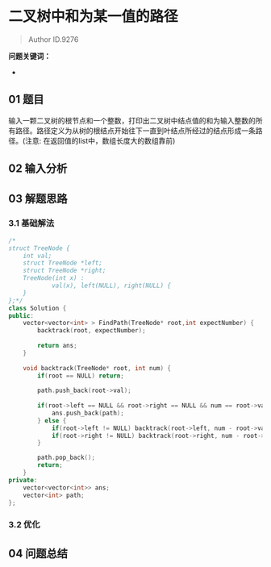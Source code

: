 # 二叉树中和为某一值的路径
> Author ID.9276 

**问题关键词：**

- 

## 01 题目

输入一颗二叉树的根节点和一个整数，打印出二叉树中结点值的和为输入整数的所有路径。路径定义为从树的根结点开始往下一直到叶结点所经过的结点形成一条路径。(注意: 在返回值的list中，数组长度大的数组靠前)

## 02 输入分析



## 03 解题思路

### 3.1 基础解法

```c++
/*
struct TreeNode {
	int val;
	struct TreeNode *left;
	struct TreeNode *right;
	TreeNode(int x) :
			val(x), left(NULL), right(NULL) {
	}
};*/
class Solution {
public:
    vector<vector<int> > FindPath(TreeNode* root,int expectNumber) {
        backtrack(root, expectNumber);
        
        return ans;
    }
    
    void backtrack(TreeNode* root, int num) {
        if(root == NULL) return;
        
        path.push_back(root->val);
        
        if(root->left == NULL && root->right == NULL && num == root->val) {
            ans.push_back(path);
        } else {
            if(root->left != NULL) backtrack(root->left, num - root->val);
            if(root->right != NULL) backtrack(root->right, num - root->val);
        }

        path.pop_back();
        return;
    }
private:
    vector<vector<int>> ans;
    vector<int> path;
};
```



### 3.2 优化



## 04 问题总结

